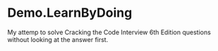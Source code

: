 # Demo.LearnByDoing

My attemp to solve Cracking the Code Interview 6th Edition questions without looking at the answer first.

